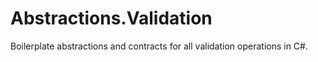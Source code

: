 # Abstractions.Validation
Boilerplate abstractions and contracts for all validation operations in C#.
